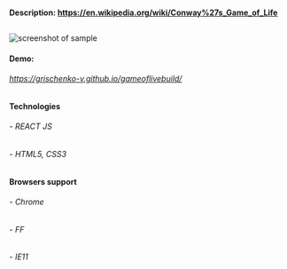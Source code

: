 #### Description: https://en.wikipedia.org/wiki/Conway%27s_Game_of_Life
##
![screenshot of sample](https://grischenko-v.github.io/gameoflivebuild/img/screen.png)
#### Demo:
###### https://grischenko-v.github.io/gameoflivebuild/
##
#### Technologies
###### - REACT JS
###### - HTML5, CSS3
##
#### Browsers support
###### - Chrome
###### - FF
###### - IE11